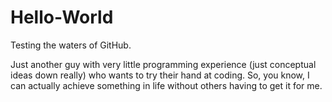 # Hello-World
Testing the waters of GitHub.

Just another guy with very little programming experience (just conceptual ideas down really) who wants to try their hand at coding. So, you know, I can actually achieve something in life without others having to get it for me.

